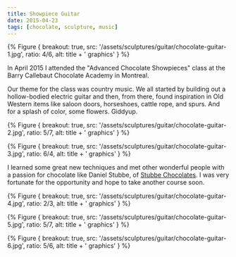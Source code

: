 ```yaml
---
title: Showpiece Guitar
date: 2015-04-23
tags: [chocolate, sculpture, music]
---
```


{% Figure {
    breakout: true,
    src: '/assets/sculptures/guitar/chocolate-guitar-1.jpg',
    ratio: 4/6,
    alt: title + ' graphics'
} %}

In April 2015 I attended the "Advanced Chocolate Showpieces" class at the Barry Callebaut Chocolate Academy in Montreal.

Our theme for the class was country music. We all started by building out a hollow-bodied electric guitar and then, from there, found inspiration in Old Western items like saloon doors, horseshoes, cattle rope, and spurs. And for a splash of color, some flowers. Giddyup.

{% Figure {
    breakout: true,
    src: '/assets/sculptures/guitar/chocolate-guitar-2.jpg',
    ratio: 5/7,
    alt: title + ' graphics'
} %}

{% Figure {
    breakout: true,
    src: '/assets/sculptures/guitar/chocolate-guitar-3.jpg',
    ratio: 6/4,
    alt: title + ' graphics'
} %}

I learned some great new techniques and met other wonderful people with a passion for chocolate like Daniel Stubbe, of [Stubbe Chocolates](http://www.stubbechocolates.com/). I was very fortunate for the opportunity and hope to take another course soon.

{% Figure {
    breakout: true,
    src: '/assets/sculptures/guitar/chocolate-guitar-4.jpg',
    ratio: 2/3,
    alt: title + ' graphics'
} %}

{% Figure {
    breakout: true,
    src: '/assets/sculptures/guitar/chocolate-guitar-5.jpg',
    ratio: 5/7,
    alt: title + ' graphics'
} %}

{% Figure {
    breakout: true,
    src: '/assets/sculptures/guitar/chocolate-guitar-6.jpg',
    ratio: 5/6,
    alt: title + ' graphics'
} %}